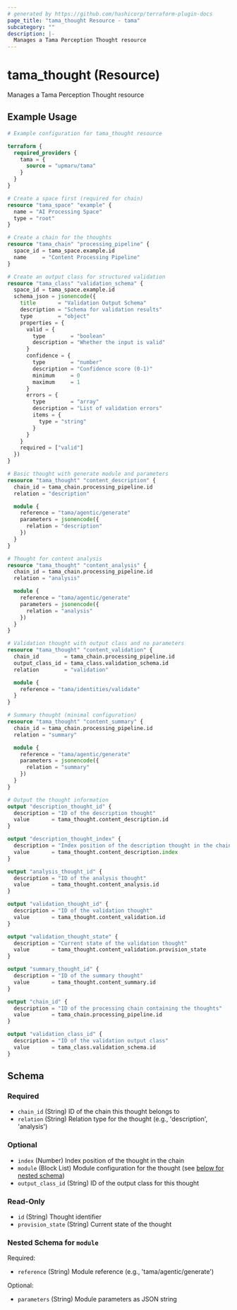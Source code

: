 ```yaml
---
# generated by https://github.com/hashicorp/terraform-plugin-docs
page_title: "tama_thought Resource - tama"
subcategory: ""
description: |-
  Manages a Tama Perception Thought resource
---
```


# tama_thought (Resource)

Manages a Tama Perception Thought resource

## Example Usage

```terraform
# Example configuration for tama_thought resource

terraform {
  required_providers {
    tama = {
      source = "upmaru/tama"
    }
  }
}

# Create a space first (required for chain)
resource "tama_space" "example" {
  name = "AI Processing Space"
  type = "root"
}

# Create a chain for the thoughts
resource "tama_chain" "processing_pipeline" {
  space_id = tama_space.example.id
  name     = "Content Processing Pipeline"
}

# Create an output class for structured validation
resource "tama_class" "validation_schema" {
  space_id = tama_space.example.id
  schema_json = jsonencode({
    title       = "Validation Output Schema"
    description = "Schema for validation results"
    type        = "object"
    properties = {
      valid = {
        type        = "boolean"
        description = "Whether the input is valid"
      }
      confidence = {
        type        = "number"
        description = "Confidence score (0-1)"
        minimum     = 0
        maximum     = 1
      }
      errors = {
        type        = "array"
        description = "List of validation errors"
        items = {
          type = "string"
        }
      }
    }
    required = ["valid"]
  })
}

# Basic thought with generate module and parameters
resource "tama_thought" "content_description" {
  chain_id = tama_chain.processing_pipeline.id
  relation = "description"

  module {
    reference = "tama/agentic/generate"
    parameters = jsonencode({
      relation = "description"
    })
  }
}

# Thought for content analysis
resource "tama_thought" "content_analysis" {
  chain_id = tama_chain.processing_pipeline.id
  relation = "analysis"

  module {
    reference = "tama/agentic/generate"
    parameters = jsonencode({
      relation = "analysis"
    })
  }
}

# Validation thought with output class and no parameters
resource "tama_thought" "content_validation" {
  chain_id        = tama_chain.processing_pipeline.id
  output_class_id = tama_class.validation_schema.id
  relation        = "validation"

  module {
    reference = "tama/identities/validate"
  }
}

# Summary thought (minimal configuration)
resource "tama_thought" "content_summary" {
  chain_id = tama_chain.processing_pipeline.id
  relation = "summary"

  module {
    reference = "tama/agentic/generate"
    parameters = jsonencode({
      relation = "summary"
    })
  }
}

# Output the thought information
output "description_thought_id" {
  description = "ID of the description thought"
  value       = tama_thought.content_description.id
}

output "description_thought_index" {
  description = "Index position of the description thought in the chain"
  value       = tama_thought.content_description.index
}

output "analysis_thought_id" {
  description = "ID of the analysis thought"
  value       = tama_thought.content_analysis.id
}

output "validation_thought_id" {
  description = "ID of the validation thought"
  value       = tama_thought.content_validation.id
}

output "validation_thought_state" {
  description = "Current state of the validation thought"
  value       = tama_thought.content_validation.provision_state
}

output "summary_thought_id" {
  description = "ID of the summary thought"
  value       = tama_thought.content_summary.id
}

output "chain_id" {
  description = "ID of the processing chain containing the thoughts"
  value       = tama_chain.processing_pipeline.id
}

output "validation_class_id" {
  description = "ID of the validation output class"
  value       = tama_class.validation_schema.id
}
```

<!-- schema generated by tfplugindocs -->
## Schema

### Required

- `chain_id` (String) ID of the chain this thought belongs to
- `relation` (String) Relation type for the thought (e.g., 'description', 'analysis')

### Optional

- `index` (Number) Index position of the thought in the chain
- `module` (Block List) Module configuration for the thought (see [below for nested schema](#nestedblock--module))
- `output_class_id` (String) ID of the output class for this thought

### Read-Only

- `id` (String) Thought identifier
- `provision_state` (String) Current state of the thought

<a id="nestedblock--module"></a>
### Nested Schema for `module`

Required:

- `reference` (String) Module reference (e.g., 'tama/agentic/generate')

Optional:

- `parameters` (String) Module parameters as JSON string
